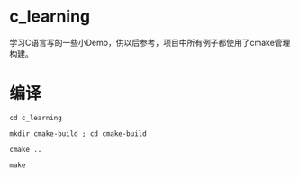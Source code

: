 # c_learning
学习C语言写的一些小Demo，供以后参考，项目中所有例子都使用了cmake管理构建。

# 编译

`cd c_learning`

`mkdir cmake-build ; cd cmake-build`

`cmake ..`

`make`
  
